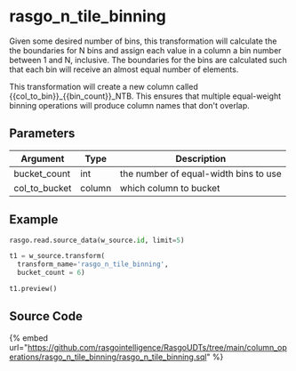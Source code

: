 

# rasgo_n_tile_binning

Given some desired number of bins, this transformation will calculate the the boundaries for N bins and assign each value in a column a bin number between 1 and N, inclusive. The boundaries for the bins are calculated such that each bin will receive an almost equal number of elements.

This transformation will create a new column called {{col_to_bin}}_{{bin_count}}_NTB. This ensures that multiple equal-weight binning operations will produce column names that don't overlap.


## Parameters

|   Argument    |  Type  |              Description              |
| ------------- | ------ | ------------------------------------- |
| bucket_count  | int    | the number of equal-width bins to use |
| col_to_bucket | column | which column to bucket                |


## Example

```py
rasgo.read.source_data(w_source.id, limit=5)

t1 = w_source.transform(
  transform_name='rasgo_n_tile_binning',
  bucket_count = 6)

t1.preview()
```

## Source Code

{% embed url="https://github.com/rasgointelligence/RasgoUDTs/tree/main/column_operations/rasgo_n_tile_binning/rasgo_n_tile_binning.sql" %}

